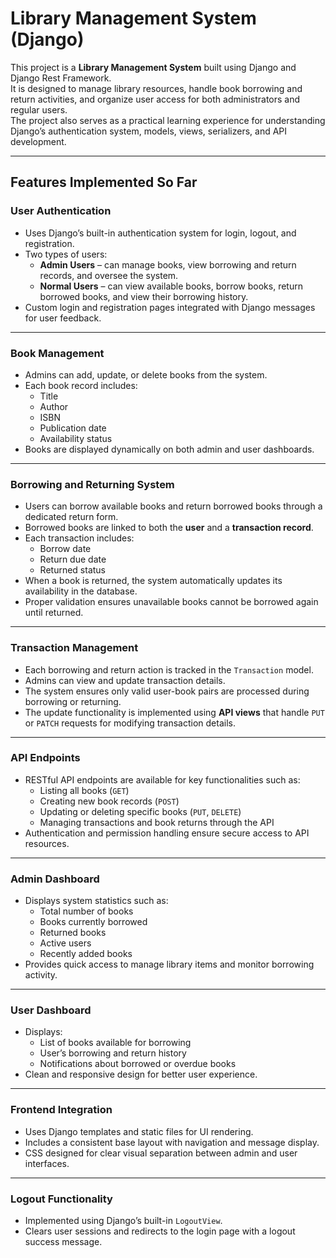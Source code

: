# Library Management System (Django)

This project is a **Library Management System** built using Django and Django Rest Framework.  
It is designed to manage library resources, handle book borrowing and return activities, and organize user access for both administrators and regular users.  
The project also serves as a practical learning experience for understanding Django’s authentication system, models, views, serializers, and API development.

---

## Features Implemented So Far

### **User Authentication**
- Uses Django’s built-in authentication system for login, logout, and registration.
- Two types of users:
  - **Admin Users** – can manage books, view borrowing and return records, and oversee the system.
  - **Normal Users** – can view available books, borrow books, return borrowed books, and view their borrowing history.
- Custom login and registration pages integrated with Django messages for user feedback.

---

### **Book Management**
- Admins can add, update, or delete books from the system.
- Each book record includes:
  - Title  
  - Author  
  - ISBN  
  - Publication date  
  - Availability status  
- Books are displayed dynamically on both admin and user dashboards.

---

### **Borrowing and Returning System**
- Users can borrow available books and return borrowed books through a dedicated return form.
- Borrowed books are linked to both the **user** and a **transaction record**.
- Each transaction includes:
  - Borrow date  
  - Return due date  
  - Returned status  
- When a book is returned, the system automatically updates its availability in the database.
- Proper validation ensures unavailable books cannot be borrowed again until returned.

---

### **Transaction Management**
- Each borrowing and return action is tracked in the `Transaction` model.
- Admins can view and update transaction details.
- The system ensures only valid user-book pairs are processed during borrowing or returning.
- The update functionality is implemented using **API views** that handle `PUT` or `PATCH` requests for modifying transaction details.

---

### **API Endpoints**
- RESTful API endpoints are available for key functionalities such as:
  - Listing all books (`GET`)
  - Creating new book records (`POST`)
  - Updating or deleting specific books (`PUT`, `DELETE`)
  - Managing transactions and book returns through the API
- Authentication and permission handling ensure secure access to API resources.

---

### **Admin Dashboard**
- Displays system statistics such as:
  - Total number of books  
  - Books currently borrowed  
  - Returned books  
  - Active users  
  - Recently added books
- Provides quick access to manage library items and monitor borrowing activity.

---

### **User Dashboard**
- Displays:
  - List of books available for borrowing  
  - User’s borrowing and return history  
  - Notifications about borrowed or overdue books
- Clean and responsive design for better user experience.

---

### **Frontend Integration**
- Uses Django templates and static files for UI rendering.
- Includes a consistent base layout with navigation and message display.
- CSS designed for clear visual separation between admin and user interfaces.

---

### **Logout Functionality**
- Implemented using Django’s built-in `LogoutView`.
- Clears user sessions and redirects to the login page with a logout success message.
